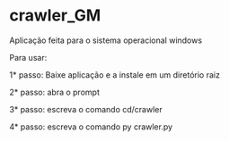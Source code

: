 # crawler_GM

Aplicação feita para o sistema operacional windows

Para usar:

1* passo: Baixe aplicação e a instale em um diretório raiz

2* passo: abra o prompt

3* passo: escreva o comando cd/crawler

4* passo: escreva o comando py crawler.py
